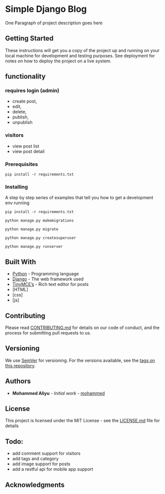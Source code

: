 # Simple Django Blog

One Paragraph of project description goes here

## Getting Started

These instructions will get you a copy of the project up and running on your local machine for development and testing purposes. See deployment for notes on how to deploy the project on a live system.

## functionality
### requires login (admin)
  * create post,
  * edit,
  * delete,
  * publish,
  * unpublish

### visitors
  * view post list
  * view post detail


### Prerequisites
 ```
 pip install -r requirements.txt
 ```


### Installing

A step by step series of examples that tell you how to get a development env running

 ```
 pip install -r requirements.txt
 ```
 ```
 python manage.py makemigrations
 ```
  ```
 python manage.py migrate
 ```
  ```
 python manage.py createsuperuser
 ```
 ```
 python manage.py runserver
 ```


## Built With

* [Python](http://www.python.org/) - Programming language
* [Django](http://www.dropwizard.io/1.0.2/docs/) - The web framework used
* [TinyMCE’s](https://www.tiny.cloud/) -  Rich text editor for posts
* [HTML]
* [css]
* [js]

## Contributing

Please read [CONTRIBUTING.md](https://gist.github.com/PurpleBooth/b24679402957c63ec426) for details on our code of conduct, and the process for submitting pull requests to us.

## Versioning

We use [SemVer](http://semver.org/) for versioning. For the versions available, see the [tags on this repository](https://github.com/your/project/tags). 

## Authors

* **Mohammed Aliyu** - *Initial work* - [mohammed](https://github.com/mohammedaliyu136)

## License

This project is licensed under the MIT License - see the [LICENSE.md](LICENSE.md) file for details

## Todo:
 * add comment support for visitors
 * add tags and category
 * add image support for posts
 * add a restful api for mobile app support

## Acknowledgments

